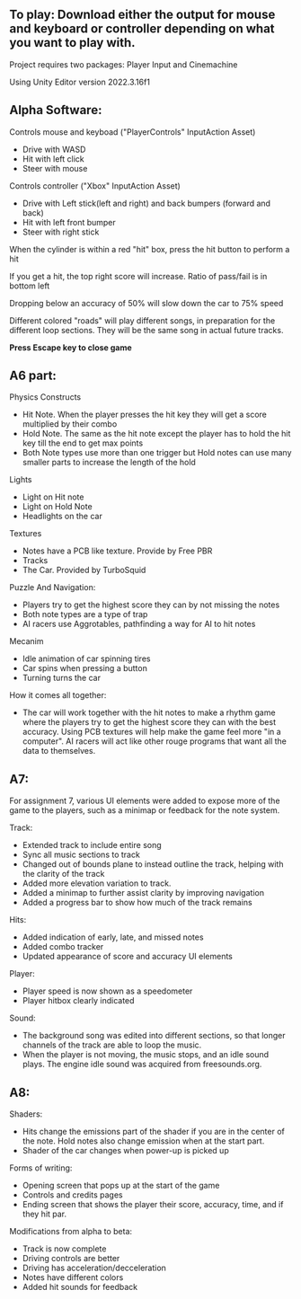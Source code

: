 ## To play: Download either the output for mouse and keyboard or controller depending on what you want to play with.

Project requires two packages: Player Input and Cinemachine

Using Unity Editor version 2022.3.16f1

## Alpha Software:

Controls mouse and keyboad ("PlayerControls" InputAction Asset)
* Drive with WASD
* Hit with left click
* Steer with mouse

Controls controller ("Xbox" InputAction Asset)
* Drive with Left stick(left and right) and back bumpers (forward and back)
* Hit with left front bumper
* Steer with right stick

When the cylinder is within a red "hit" box, press the hit button to perform a hit

If you get a hit, the top right score will increase. Ratio of pass/fail is in bottom left

Dropping below an accuracy of 50% will slow down the car to 75% speed

Different colored "roads" will play different songs, in preparation for the different loop sections. They will be the same song in actual future tracks. 

**Press Escape key to close game**

## A6 part:

Physics Constructs
* Hit Note. When the player presses the hit key they will get a score multiplied by their combo
* Hold Note. The same as the hit note except the player has to hold the hit key till the end to get max points
* Both Note types use more than one trigger but Hold notes can use many smaller parts to increase the length of the hold

Lights
* Light on Hit note
* Light on Hold Note
* Headlights on the car

Textures
* Notes have a PCB like texture. Provide by Free PBR
* Tracks
* The Car. Provided by TurboSquid

Puzzle And Navigation:
* Players try to get the highest score they can by not missing the notes
* Both note types are a type of trap
* AI racers use Aggrotables, pathfinding a way for AI to hit notes

Mecanim
* Idle animation of car spinning tires
* Car spins when pressing a button
* Turning turns the car

How it comes all together:
* The car will work together with the hit notes to make a rhythm game where the players try to get 
  the highest score they can with the best accuracy. Using PCB textures will help make the game feel
  more "in a computer". AI racers will act like other rouge programs that want all the data to themselves.

  
## A7:

For assignment 7, various UI elements were added to expose more of the game to the players, such as a minimap or feedback for the note system. 

Track:
* Extended track to include entire song
* Sync all music sections to track
* Changed out of bounds plane to instead outline the track, helping with the clarity of the track
* Added more elevation variation to track.
* Added a minimap to further assist clarity by improving navigation
* Added a progress bar to show how much of the track remains

Hits:
* Added indication of early, late, and missed notes
* Added combo tracker
* Updated appearance of score and accuracy UI elements

Player:
* Player speed is now shown as a speedometer
* Player hitbox clearly indicated

Sound:
* The background song was edited into different sections, so that longer channels of the track are able to loop the music.
* When the player is not moving, the music stops, and an idle sound plays. The engine idle sound was acquired from freesounds.org.

## A8:

Shaders:
* Hits change the emissions part of the shader if you are in the center of the note. Hold notes also change emission when at the start part.
* Shader of the car changes when power-up is picked up

Forms of writing:
* Opening screen that pops up at the start of the game
* Controls and credits pages
* Ending screen that shows the player their score, accuracy, time, and if they hit par. 

Modifications from alpha to beta:
* Track is now complete
* Driving controls are better
* Driving has acceleration/decceleration
* Notes have different colors
* Added hit sounds for feedback

